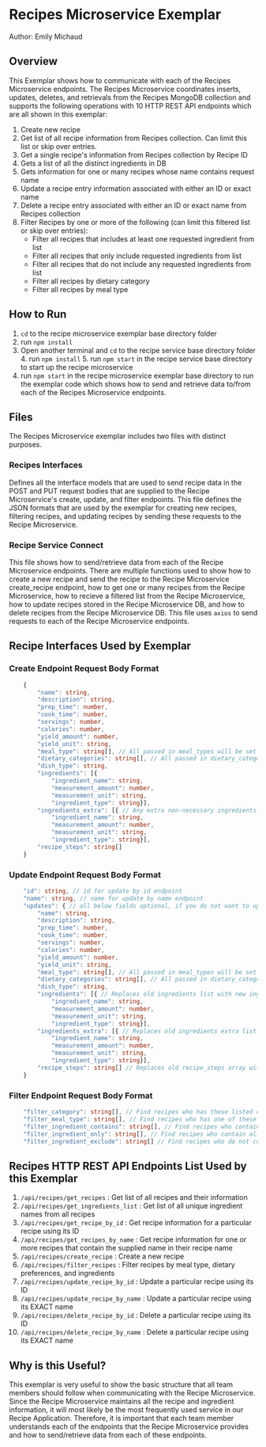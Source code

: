 # Recipes Microservice Exemplar
Author: Emily Michaud 

## Overview
This Exemplar shows how to communicate with each of the Recipes Microservice endpoints. The Recipes Microservice coordinates inserts, updates, deletes, and retrievals from the Recipes MongoDB collection and supports the following operations with 10 HTTP REST API endpoints which are all shown in this exemplar:

1. Create new recipe
2. Get list of all recipe information from Recipes collection. Can limit this list or skip over entries.
3. Get a single recipe's information from Recipes collection by Recipe ID 
4. Gets a list of all the distinct ingredients in DB
5. Gets information for one or many recipes whose name contains request name
6. Update a recipe entry information associated with either an ID or exact name
7. Delete a recipe entry associated with either an ID or exact name from Recipes collection
8. Filter Recipes by one or more of the following (can limit this filtered list or skip over entries):
    * Filter all recipes that includes at least one requested ingredient from list
    * Filter all recipes that only include requested ingredients from list
    * Filter all recipes that do not include any requested ingredients from list
    * Filter all recipes by dietary category
    * Filter all recipes by meal type 

## How to Run

1. `cd` to the recipe microservice exemplar base directory folder
2. run `npm install`
3. Open another terminal and `cd` to the recipe service base directory folder
    4. run `npm install`
    5. run `npm start` in the recipe service base directory to start up the recipe microservice
6. run `npm start` in the recipe microservice exemplar base directory to run the exemplar code which shows how to send and retrieve data to/from each of the Recipes Microservice endpoints.

## Files

The Recipes Microservice exemplar includes two files with distinct purposes.

### Recipes Interfaces

Defines all the interface models that are used to send recipe data in the POST and PUT request bodies that are supplied to the Recipe Microservice's create, update, and filter endpoints. This file defines the JSON formats that are used by the exemplar for creating new recipes, filtering recipes, and updating recipes by sending these requests to the Recipe Microservice.

### Recipe Service Connect

This file shows how to send/retrieve data from each of the Recipe Microservice endpoints. There are multiple functions used to show how to create a new recipe and send the recipe to the Recipe Microservice create_recipe endpoint, how to get one or many recipes from the Recipe Microservice, how to recieve a filtered list from the Recipe Microservice, how to update recipes stored in the Recipe Microservice DB, and how to delete recipes from the Recipe Microservice DB. This file uses `axios` to send requests to each of the Recipe Microservice endpoints.

## Recipe Interfaces Used by Exemplar

### Create Endpoint Request Body Format
```typescript
    {
        "name": string, 
        "description": string, 
        "prep_time": number, 
        "cook_time": number, 
        "servings": number, 
        "calories": number, 
        "yield_amount": number, 
        "yield_unit": string, 
        "meal_type": string[], // All passed in meal_types will be set to true, setting all others to false
        "dietary_categories": string[], // All passed in dietary_categories will be set to true, setting all others to false
        "dish_type": string, 
        "ingredients": [{
            "ingredient_name": string, 
            "measurement_amount": number, 
            "measurement_unit": string, 
            "ingredient_type": string}],
        "ingredients_extra": [{ // Any extra non-necessary ingredients- omitted if no extra ingredients
            "ingredient_name": string, 
            "measurement_amount": number, 
            "measurement_unit": string, 
            "ingredient_type": string}],
        "recipe_steps": string[]
    }
```

### Update Endpoint Request Body Format

```typescript
    "id": string, // id for update by id endpoint
    "name": string, // name for update by name endpoint
    "updates": { // all below fields optional, if you do not want to update a field, omit field from request
        "name": string, 
        "description": string, 
        "prep_time": number, 
        "cook_time": number, 
        "servings": number, 
        "calories": number, 
        "yield_amount": number, 
        "yield_unit": string, 
        "meal_type": string[], // All passed in meal_types will be set to true, setting all others to false
        "dietary_categories": string[], // All passed in dietary_categories will be set to true, setting all others to false
        "dish_type": string, 
        "ingredients": [{ // Replaces old ingredients list with new ingredients list
            "ingredient_name": string, 
            "measurement_amount": number, 
            "measurement_unit": string, 
            "ingredient_type": string}],
        "ingredients_extra": [{ // Replaces old ingredients extra list with new ingredients list
            "ingredient_name": string, 
            "measurement_amount": number, 
            "measurement_unit": string, 
            "ingredient_type": string}],
        "recipe_steps": string[] // Replaces old recipe_steps array with new recipe_steps array
    }
```

### Filter Endpoint Request Body Format

```typescript
    "filter_category": string[], // Find recipes who has these listed categories set to true
    "filter_meal_type": string[], // Find recipes who has one of these listed meal types set to true
	"filter_ingredient_contains": string[], // Find recipes who contain at least one of these listed ingredients
	"filter_ingredient_only": string[], // Find recipes who contain all of these listed ingredients
	"filter_ingredient_exclude": string[] // Find recipes who do not contain any of these listed ingredients
```

## Recipes HTTP REST API Endpoints List Used by this Exemplar
1. `/api/recipes/get_recipes` : Get list of all recipes and their information
2. `/api/recipes/get_ingredients_list` : Get list of all unique ingredient names from all recipes
3. `/api/recipes/get_recipe_by_id` : Get recipe information for a particular recipe using its ID
4. `/api/recipes/get_recipes_by_name` : Get recipe information for one or more recipes that contain the supplied name in their recipe name
5. `/api/recipes/create_recipe` : Create a new recipe
6. `/api/recipes/filter_recipes` : Filter recipes by meal type, dietary preferences, and ingredients
7. `/api/recipes/update_recipe_by_id` : Update a particular recipe using its ID
8. `/api/recipes/update_recipe_by_name` : Update a particular recipe using its EXACT name
9. `/api/recipes/delete_recipe_by_id` : Delete a particular recipe using its ID
10. `/api/recipes/delete_recipe_by_name` : Delete a particular recipe using its EXACT name

## Why is this Useful?
This exemplar is very useful to show the basic structure that all team members should follow when communicating with the Recipe Microservice. Since the Recipe Microservice maintains all the recipe and ingredient information, it will most likely be the most frequently used service in our Recipe Application. Therefore, it is important that each team member understands each of the endpoints that the Recipe Microservice provides and how to send/retrieve data from each of these endpoints. 
